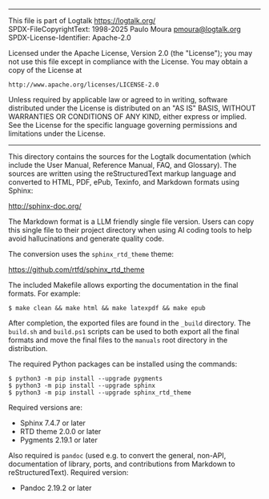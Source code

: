 ________________________________________________________________________

This file is part of Logtalk <https://logtalk.org/>  
SPDX-FileCopyrightText: 1998-2025 Paulo Moura <pmoura@logtalk.org>  
SPDX-License-Identifier: Apache-2.0

Licensed under the Apache License, Version 2.0 (the "License");
you may not use this file except in compliance with the License.
You may obtain a copy of the License at

    http://www.apache.org/licenses/LICENSE-2.0

Unless required by applicable law or agreed to in writing, software
distributed under the License is distributed on an "AS IS" BASIS,
WITHOUT WARRANTIES OR CONDITIONS OF ANY KIND, either express or implied.
See the License for the specific language governing permissions and
limitations under the License.
________________________________________________________________________


This directory contains the sources for the Logtalk documentation (which
include the User Manual, Reference Manual, FAQ, and Glossary). The sources
are written using the reStructuredText markup language and converted to
HTML, PDF, ePub, Texinfo, and Markdown formats using Sphinx:

http://sphinx-doc.org/

The Markdown format is a LLM friendly single file version. Users can copy
this single file to their project directory when using AI coding tools to
help avoid hallucinations and generate quality code.

The conversion uses the `sphinx_rtd_theme` theme:

https://github.com/rtfd/sphinx_rtd_theme

The included Makefile allows exporting the documentation in the final
formats. For example:

	$ make clean && make html && make latexpdf && make epub

After completion, the exported files are found in the `_build` directory.
The `build.sh` and `build.ps1` scripts can be used to both export all the
final formats and move the final files to the `manuals` root directory in
the distribution.

The required Python packages can be installed using the commands:

	$ python3 -m pip install --upgrade pygments
	$ python3 -m pip install --upgrade sphinx
	$ python3 -m pip install --upgrade sphinx_rtd_theme

Required versions are:

- Sphinx 7.4.7 or later
- RTD theme 2.0.0 or later
- Pygments 2.19.1 or later

Also required is `pandoc` (used e.g. to convert the general, non-API,
documentation of library, ports, and contributions from Markdown to
reStructuredText). Required version:

- Pandoc 2.19.2 or later
